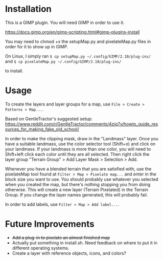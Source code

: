 # Installation

This is a GIMP plugin. You will need GIMP in order to use it.

https://docs.gimp.org/en/gimp-scripting.html#gimp-plugins-install

You may need to chmod +x the setupMap.py and pixelateMap.py files in order for it to show up in GIMP.

On Linux, I simply ran
`$ cp setupMap.py ~/.config/GIMP/2.10/plug-ins/`
and
`$ cp pixelateMap.py ~/.config/GIMP/2.10/plug-ins/`

to install.

# Usage

To create the layers and layer groups for a map, use `File > Create > Patterns > Map...`.

Based on GentleTractor's suggested setup:
https://www.reddit.com/r/GentleTractor/comments/4ziq7v/howto_guide_resources_for_making_fake_old_school/

In order to make the clipping mask, draw in the "Landmass" layer. Once you have a suitable landmass, use the color selector tool (Shift+o) and click on your landmass. If your landmass is more than one color, you will need to Shift+left click each color until they are all selected. Then right click the layer group "Terrain Group" > Add Layer Mask > Selection > Add.

Whenever you have a blended terrain that you are satisfied with, use the pixelateMap tool found at `Filter > Map > Pixelate map...` and enter in the block size you want to use. You should probably use whatever you selected when you created the map, but there's nothing stopping you from doing otherwise. This will create a new layer (Terrain Pixelated) in the Terrain Group. If you change the layer names generated, this will probably fail.

In order to add labels, use `Filter > Map > Add label...`.

# Future Improvements

* <strike>Add a plug-in to pixelate an almost finished map</strike>
* Actually put something in install.sh. Need feedback on where to put it in different operating systems.
* Create a layer with reference objects, icons, and colors?

